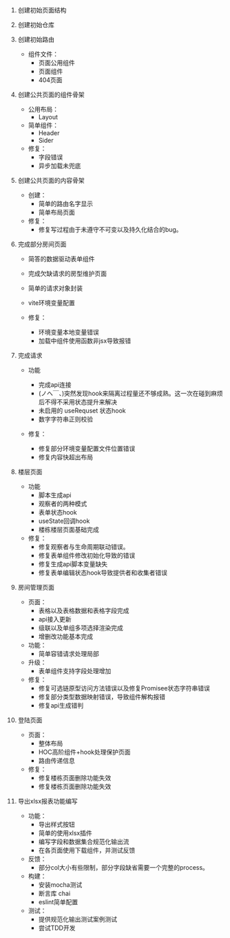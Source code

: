 1. 创建初始页面结构

2. 创建初始仓库

3. 创建初始路由
    - 组件文件：
        - 页面公用组件
        - 页面组件
        - 404页面
4. 创建公共页面的组件骨架
    - 公用布局：
        - Layout
    - 简单组件：
        - Header
        - Sider
    - 修复：
        - 字段错误
        - 异步加载未兜底
5. 创建公共页面的内容骨架
    - 创建：
        - 简单的路由名字显示
        - 简单布局页面
    - 修复：
        - 修复写过程由于未遵守不可变以及持久化结合的bug。

6. 完成部分房间页面
    - 简答的数据驱动表单组件
    - 完成欠缺请求的房型维护页面
    - 简单的请求对象封装
    - vite环境变量配置

    - 修复：
        - 环境变量本地变量错误
        - 加载中组件使用函数非jsx导致报错
    
7. 完成请求
    - 功能
        - 完成api连接
        - (ノへ￣、)突然发现hook来隔离过程量还不够成熟。这一次在碰到麻烦后不得不采用状态提升来解决
        - 未启用的 useRequset 状态hook
        - 数字字符串正则校验
    
    - 修复：
        - 修复部分环境变量配置文件位置错误
        - 修复内容快超出布局

8. 楼层页面
    - 功能
        - 脚本生成api
        - 观察者的两种模式
        - 表单状态hook
        - useState回调hook
        - 楼栋楼层页面基础完成
    - 修复：
        - 修复观察者与生命周期联动错误。
        - 修复表单组件修改初始化导致的错误
        - 修复生成api脚本变量缺失
        - 修复表单编辑状态hook导致提供者和收集者错误

9. 房间管理页面
    - 页面：
        - 表格以及表格数据和表格字段完成
        - api接入更新
        - 级联以及单组多项选择渲染完成
        - 增删改功能基本完成
    - 功能：
        - 简单容错请求处理局部
    - 升级：
        - 表单组件支持字段处理增加
    - 修复：
        - 修复可选链原型访问方法错误以及修复Promisee状态字符串错误
        - 修复部分类型数据映射错误，导致组件解构报错
        - 修复api生成错判
10. 登陆页面
    - 页面：
        - 整体布局
        - HOC高阶组件+hook处理保护页面
        - 路由传递信息
    - 修复：
        - 修复楼栋页面删除功能失效
        - 修复楼栋页面删除功能失效

11. 导出xlsx报表功能编写
    - 功能：
        - 导出样式按钮
        - 简单的使用xlsx插件
        - 编写字段和数据集合规范化输出流
        - 在各页面使用下载组件，并测试反馈
    - 反馈：
        - 部分col大小有些限制，部分字段缺省需要一个完整的process。
    - 构建：
        - 安装mocha测试
        - 断言库 chai
        - eslint简单配置
    - 测试：
        - 提供规范化输出测试案例测试
        - 尝试TDD开发